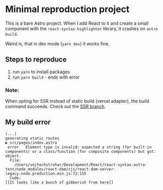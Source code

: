 # Minimal reproduction project

This is a bare Astro project. When I add React to it and create a small component with the `react-syntax-highlighter` library, it crashes on `astro build`.

Weird is, that in dev mode (`yarn dev`) it works fine.

## Steps to reproduce

1. run `yarn` to install packages
2. run `yarn build` - ends with error

### Note:

When opting for SSR instead of static build (vercel adapter), the build command succeeds. Check out the [SSR branch](https://github.com/VojtaStruhar/astro-react-syntax-highlighter-buildcrash/tree/ssr).

## My build error

```
(...)
generating static routes 
▶ src/pages/index.astro
 error   Element type is invalid: expected a string (for built-in components) or a class/function (for composite components) but got: object.
  File:
    /Users/vojtechstruhar/Development/React/react-syntax-astro-test/node_modules/react-dom/cjs/react-dom-server-legacy.node.production.min.js:72:155
  Code:
[[It looks like a bunch of gibberish from here]]
```

